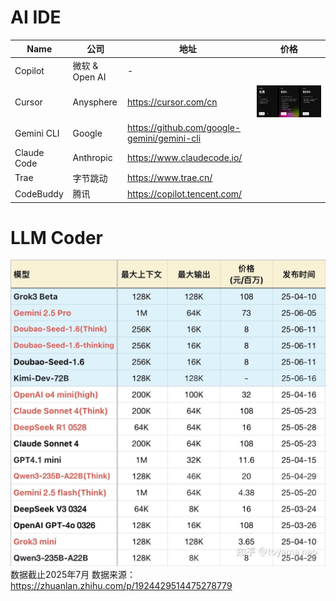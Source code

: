 # AI IDE
| Name | 公司 | 地址 | 价格 |
| --- | --- | --- | --- |
| Copilot | 微软 & Open AI | - |
| Cursor | Anysphere | https://cursor.com/cn |![alt text](image-1.png)|
| Gemini CLI | Google | https://github.com/google-gemini/gemini-cli |
| Claude Code | Anthropic | https://www.claudecode.io/ |
| Trae | 字节跳动 | https://www.trae.cn/ |
| CodeBuddy | 腾讯 | https://copilot.tencent.com/ |

# LLM Coder
![alt text](image.png)
数据截止2025年7月
数据来源：https://zhuanlan.zhihu.com/p/1924429514475278779